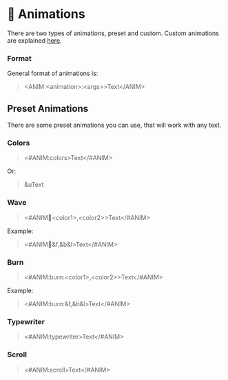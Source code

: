 # 🦿 Animations

There are two types of animations, preset and custom. Custom animations are explained [here](../get-started-1/configuration/animation.md).

### Format

General format of animations is:

> \<ANIM:\<animation>:\<args>>Text\</ANIM>

## Preset Animations

There are some preset animations you can use, that will work with any text.

### Colors

> <#ANIM:colors>Text\</#ANIM>

Or:

> \&uText

### Wave

> <#ANIM:wave:\<color1>,\<color2>>Text\</#ANIM>

Example:

> <#ANIM:wave:\&f,\&b\&l>Text\</#ANIM>

### Burn

> <#ANIM:burn:\<color1>,\<color2>>Text\</#ANIM>

Example:

> <#ANIM:burn:\&f,\&b\&l>Text\</#ANIM>

### Typewriter

> <#ANIM:typewriter>Text\</#ANIM>

### Scroll

> <#ANIM:scroll>Text\</#ANIM>
